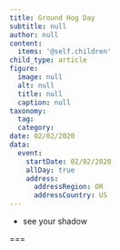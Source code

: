 ```yaml
---
title: Ground Hog Day
subtitle: null
author: null
content:
  items: '@self.children'
child_type: article
figure:
  image: null
  alt: null
  title: null
  caption: null
taxonomy:
  tag:
  category:
date: 02/02/2020
data:
  event:
    startDate: 02/02/2020
    allDay: true
    address:
      addressRegion: OR
      addressCountry: US
---
```


- see your shadow

===
